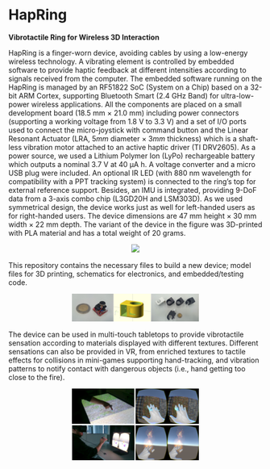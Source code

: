 # HapRing
<b>Vibrotactile Ring for Wireless 3D Interaction</b>

HapRing is a finger-worn device, avoiding cables by using a low-energy wireless technology. 
A vibrating element is controlled by embedded software to provide haptic feedback at different intensities according to signals received from the computer.
The embedded software running on the HapRing is managed by an RF51822 SoC (System on a Chip) based on a 32-bit ARM Cortex, supporting Bluetooth Smart (2.4 GHz Band) for ultra-low-power wireless applications. All the components are placed on a small development board (18.5 mm × 21.0 mm) including power connectors (supporting a working voltage from 1.8 V to 3.3 V) and a set of I/O ports used to connect the micro-joystick with command button and the Linear Resonant Actuator (LRA, $5mm$ diameter $\times$ $3mm$ thickness) which is a shaft-less vibration motor attached to an active haptic driver (TI DRV2605). As a power source, we used a Lithium Polymer Ion (LyPo) rechargeable battery which outputs a nominal 3.7 V at 40 µA h. A voltage converter and a micro USB plug were included. An optional IR LED (with 880 nm wavelength for compatibility with a PPT tracking system) is connected to the ring’s top for external reference support. Besides, an IMU is integrated, providing 9-DoF data from a 3-axis combo chip (L3GD20H and LSM303D). As we used symmetrical design, the device works just as well for left-handed users as for right-handed users. The device dimensions are 47 mm height × 30 mm width × 22 mm depth. The variant of the device in the figure was 3D-printed with PLA material and has a total weight of 20 grams. 

<p align="center"><img src="Media/device.png" width="50%"></p>

This repository contains the necessary files to build a new device; model files for 3D printing, schematics for electronics, and embedded/testing code.

<p align="center"><img src="Media/design.png" width="50%"></p>

The device can be used in multi-touch tabletops to provide vibrotactile sensation according to materials displayed with different textures. Different sensations can also be provided in VR, from enriched textures to tactile effects for collisions in mini-games supporting hand-tracking, and vibration patterns to notify contact with dangerous objects (i.e., hand getting too close to the fire).

<p align="center"><img src="Media/demos.png" width="50%"></p>
